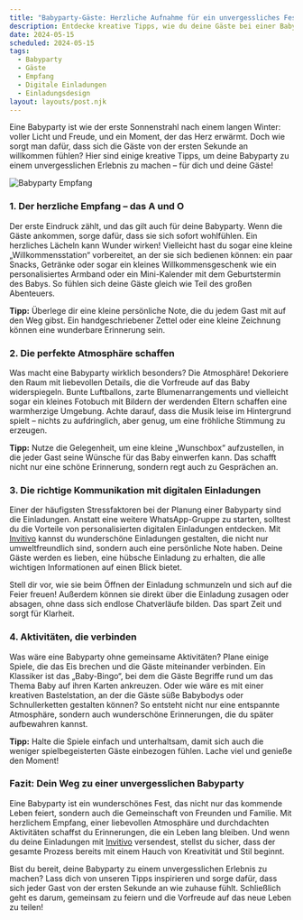```yaml
---
title: "Babyparty-Gäste: Herzliche Aufnahme für ein unvergessliches Fest"
description: Entdecke kreative Tipps, wie du deine Gäste bei einer Babyparty herzlich empfängst und betreust – inklusive der Vorteile von personalisierten digitalen Einladungen.
date: 2024-05-15
scheduled: 2024-05-15
tags:
  - Babyparty
  - Gäste
  - Empfang
  - Digitale Einladungen
  - Einladungsdesign
layout: layouts/post.njk
---
```


Eine Babyparty ist wie der erste Sonnenstrahl nach einem langen Winter: voller Licht und Freude, und ein Moment, der das Herz erwärmt. Doch wie sorgt man dafür, dass sich die Gäste von der ersten Sekunde an willkommen fühlen? Hier sind einige kreative Tipps, um deine Babyparty zu einem unvergesslichen Erlebnis zu machen – für dich und deine Gäste!

![Babyparty Empfang](/img/babyparty-welcome.webp)

### 1. **Der herzliche Empfang – das A und O**

Der erste Eindruck zählt, und das gilt auch für deine Babyparty. Wenn die Gäste ankommen, sorge dafür, dass sie sich sofort wohlfühlen. Ein herzliches Lächeln kann Wunder wirken! Vielleicht hast du sogar eine kleine „Willkommensstation“ vorbereitet, an der sie sich bedienen können: ein paar Snacks, Getränke oder sogar ein kleines Willkommensgeschenk wie ein personalisiertes Armband oder ein Mini-Kalender mit dem Geburtstermin des Babys. So fühlen sich deine Gäste gleich wie Teil des großen Abenteuers.

**Tipp:** Überlege dir eine kleine persönliche Note, die du jedem Gast mit auf den Weg gibst. Ein handgeschriebener Zettel oder eine kleine Zeichnung können eine wunderbare Erinnerung sein.

### 2. **Die perfekte Atmosphäre schaffen**

Was macht eine Babyparty wirklich besonders? Die Atmosphäre! Dekoriere den Raum mit liebevollen Details, die die Vorfreude auf das Baby widerspiegeln. Bunte Luftballons, zarte Blumenarrangements und vielleicht sogar ein kleines Fotobuch mit Bildern der werdenden Eltern schaffen eine warmherzige Umgebung. Achte darauf, dass die Musik leise im Hintergrund spielt – nichts zu aufdringlich, aber genug, um eine fröhliche Stimmung zu erzeugen.

**Tipp:** Nutze die Gelegenheit, um eine kleine „Wunschbox“ aufzustellen, in die jeder Gast seine Wünsche für das Baby einwerfen kann. Das schafft nicht nur eine schöne Erinnerung, sondern regt auch zu Gesprächen an.

### 3. **Die richtige Kommunikation mit digitalen Einladungen**

Einer der häufigsten Stressfaktoren bei der Planung einer Babyparty sind die Einladungen. Anstatt eine weitere WhatsApp-Gruppe zu starten, solltest du die Vorteile von personalisierten digitalen Einladungen entdecken. Mit [Invitivo](https://invitivo.com) kannst du wunderschöne Einladungen gestalten, die nicht nur umweltfreundlich sind, sondern auch eine persönliche Note haben. Deine Gäste werden es lieben, eine hübsche Einladung zu erhalten, die alle wichtigen Informationen auf einen Blick bietet.

Stell dir vor, wie sie beim Öffnen der Einladung schmunzeln und sich auf die Feier freuen! Außerdem können sie direkt über die Einladung zusagen oder absagen, ohne dass sich endlose Chatverläufe bilden. Das spart Zeit und sorgt für Klarheit.

### 4. **Aktivitäten, die verbinden**

Was wäre eine Babyparty ohne gemeinsame Aktivitäten? Plane einige Spiele, die das Eis brechen und die Gäste miteinander verbinden. Ein Klassiker ist das „Baby-Bingo“, bei dem die Gäste Begriffe rund um das Thema Baby auf ihren Karten ankreuzen. Oder wie wäre es mit einer kreativen Bastelstation, an der die Gäste süße Babybodys oder Schnullerketten gestalten können? So entsteht nicht nur eine entspannte Atmosphäre, sondern auch wunderschöne Erinnerungen, die du später aufbewahren kannst.

**Tipp:** Halte die Spiele einfach und unterhaltsam, damit sich auch die weniger spielbegeisterten Gäste einbezogen fühlen. Lache viel und genieße den Moment!

### **Fazit: Dein Weg zu einer unvergesslichen Babyparty**

Eine Babyparty ist ein wunderschönes Fest, das nicht nur das kommende Leben feiert, sondern auch die Gemeinschaft von Freunden und Familie. Mit herzlichem Empfang, einer liebevollen Atmosphäre und durchdachten Aktivitäten schaffst du Erinnerungen, die ein Leben lang bleiben. Und wenn du deine Einladungen mit [Invitivo](https://invitivo.com) versendest, stellst du sicher, dass der gesamte Prozess bereits mit einem Hauch von Kreativität und Stil beginnt.

Bist du bereit, deine Babyparty zu einem unvergesslichen Erlebnis zu machen? Lass dich von unseren Tipps inspirieren und sorge dafür, dass sich jeder Gast von der ersten Sekunde an wie zuhause fühlt. Schließlich geht es darum, gemeinsam zu feiern und die Vorfreude auf das neue Leben zu teilen!
